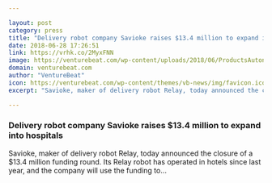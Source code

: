 ```yaml
---

layout: post
category: press
title: "Delivery robot company Savioke raises $13.4 million to expand into hospitals"
date: 2018-06-28 17:26:51
link: https://vrhk.co/2MyxFNN
image: https://venturebeat.com/wp-content/uploads/2018/06/ProductsAutonomousRobot.jpg?fit=1400%2C788&strip=all
domain: venturebeat.com
author: "VentureBeat"
icon: https://venturebeat.com/wp-content/themes/vb-news/img/favicon.ico
excerpt: "Savioke, maker of delivery robot Relay, today announced the closure of a $13.4 million funding round. Its Relay robot has operated in hotels since last year, and the company will use the funding to…"

---
```


### Delivery robot company Savioke raises $13.4 million to expand into hospitals

Savioke, maker of delivery robot Relay, today announced the closure of a $13.4 million funding round. Its Relay robot has operated in hotels since last year, and the company will use the funding to…